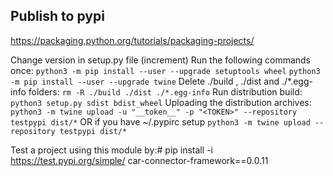 ## Publish to pypi

https://packaging.python.org/tutorials/packaging-projects/

Change version in setup.py file (increment)
Run the following commands once:
`python3 -m pip install --user --upgrade setuptools wheel`
`python3 -m pip install --user --upgrade twine`
Delete ./build , ./dist and ./*.egg-info folders:
`rm -R ./build ./dist ./*.egg-info`
Run distribution build:
`python3 setup.py sdist bdist_wheel`
Uploading the distribution archives:
`python3 -m twine upload -u "__token__" -p "<TOKEN>" --repository testpypi dist/*`
OR if you have ~/.pypirc setup
`python3 -m twine upload --repository testpypi dist/*`


Test a project using this module by:# 
pip install -i https://test.pypi.org/simple/ car-connector-framework==0.0.11
